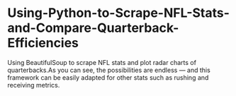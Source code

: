 # Using-Python-to-Scrape-NFL-Stats-and-Compare-Quarterback-Efficiencies
Using BeautifulSoup to scrape NFL stats and plot radar charts of quarterbacks.As you can see, the possibilities are endless — and this framework can be easily adapted for other stats such as rushing and receiving metrics.
